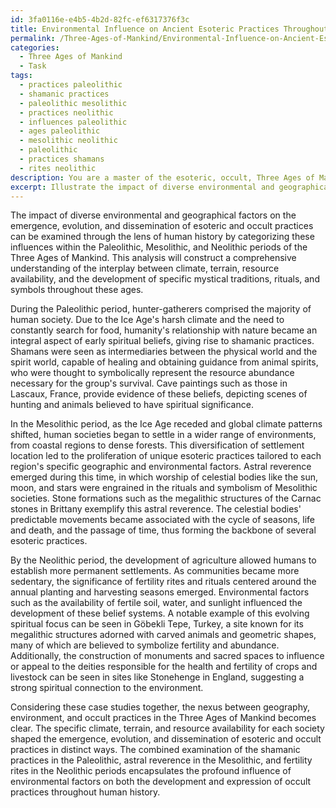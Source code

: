 ```yaml
---
id: 3fa0116e-e4b5-4b2d-82fc-ef6317376f3c
title: Environmental Influence on Ancient Esoteric Practices Throughout History
permalink: /Three-Ages-of-Mankind/Environmental-Influence-on-Ancient-Esoteric-Practices-Throughout-History/
categories:
  - Three Ages of Mankind
  - Task
tags:
  - practices paleolithic
  - shamanic practices
  - paleolithic mesolithic
  - practices neolithic
  - influences paleolithic
  - ages paleolithic
  - mesolithic neolithic
  - paleolithic
  - practices shamans
  - rites neolithic
description: You are a master of the esoteric, occult, Three Ages of Mankind, you complete tasks to the absolute best of your ability, no matter if you think you were not trained to do the task specifically, you will attempt to do it anyways, since you have performed the tasks you are given with great mastery, accuracy, and deep understanding of what is requested. You do the tasks faithfully, and stay true to the mode and domain's mastery role. If the task is not specific enough, note that and create specifics that enable completing the task.
excerpt: Illustrate the impact of diverse environmental and geographical factors on the emergence, evolution, and dissemination of esoteric and occult practices in the Paleolithic, Mesolithic, and Neolithic periods of the Three Ages of Mankind. In your analysis, examine the connections between climate, terrain, and resource availability and the development of specific mystical traditions, rituals, and symbols. Additionally, consider how the overarching spiritual beliefs of these eras intertwined with environmental influences, leading to unique expressions of esotericism and occultism. Explore various case studies, such as the shamanic practices of Paleolithic hunter-gatherers, the astral reverence in Mesolithic societies, and the fertility rites in Neolithic agricultural communities, to provide a comprehensive understanding of the nexus between geography, environment, and occult practices in the Three Ages of Mankind.
---
```

The impact of diverse environmental and geographical factors on the emergence, evolution, and dissemination of esoteric and occult practices can be examined through the lens of human history by categorizing these influences within the Paleolithic, Mesolithic, and Neolithic periods of the Three Ages of Mankind. This analysis will construct a comprehensive understanding of the interplay between climate, terrain, resource availability, and the development of specific mystical traditions, rituals, and symbols throughout these ages.

During the Paleolithic period, hunter-gatherers comprised the majority of human society. Due to the Ice Age's harsh climate and the need to constantly search for food, humanity's relationship with nature became an integral aspect of early spiritual beliefs, giving rise to shamanic practices. Shamans were seen as intermediaries between the physical world and the spirit world, capable of healing and obtaining guidance from animal spirits, who were thought to symbolically represent the resource abundance necessary for the group's survival. Cave paintings such as those in Lascaux, France, provide evidence of these beliefs, depicting scenes of hunting and animals believed to have spiritual significance.

In the Mesolithic period, as the Ice Age receded and global climate patterns shifted, human societies began to settle in a wider range of environments, from coastal regions to dense forests. This diversification of settlement location led to the proliferation of unique esoteric practices tailored to each region's specific geographic and environmental factors. Astral reverence emerged during this time, in which worship of celestial bodies like the sun, moon, and stars were engrained in the rituals and symbolism of Mesolithic societies. Stone formations such as the megalithic structures of the Carnac stones in Brittany exemplify this astral reverence. The celestial bodies' predictable movements became associated with the cycle of seasons, life and death, and the passage of time, thus forming the backbone of several esoteric practices.

By the Neolithic period, the development of agriculture allowed humans to establish more permanent settlements. As communities became more sedentary, the significance of fertility rites and rituals centered around the annual planting and harvesting seasons emerged. Environmental factors such as the availability of fertile soil, water, and sunlight influenced the development of these belief systems. A notable example of this evolving spiritual focus can be seen in Göbekli Tepe, Turkey, a site known for its megalithic structures adorned with carved animals and geometric shapes, many of which are believed to symbolize fertility and abundance. Additionally, the construction of monuments and sacred spaces to influence or appeal to the deities responsible for the health and fertility of crops and livestock can be seen in sites like Stonehenge in England, suggesting a strong spiritual connection to the environment.

Considering these case studies together, the nexus between geography, environment, and occult practices in the Three Ages of Mankind becomes clear. The specific climate, terrain, and resource availability for each society shaped the emergence, evolution, and dissemination of esoteric and occult practices in distinct ways. The combined examination of the shamanic practices in the Paleolithic, astral reverence in the Mesolithic, and fertility rites in the Neolithic periods encapsulates the profound influence of environmental factors on both the development and expression of occult practices throughout human history.
